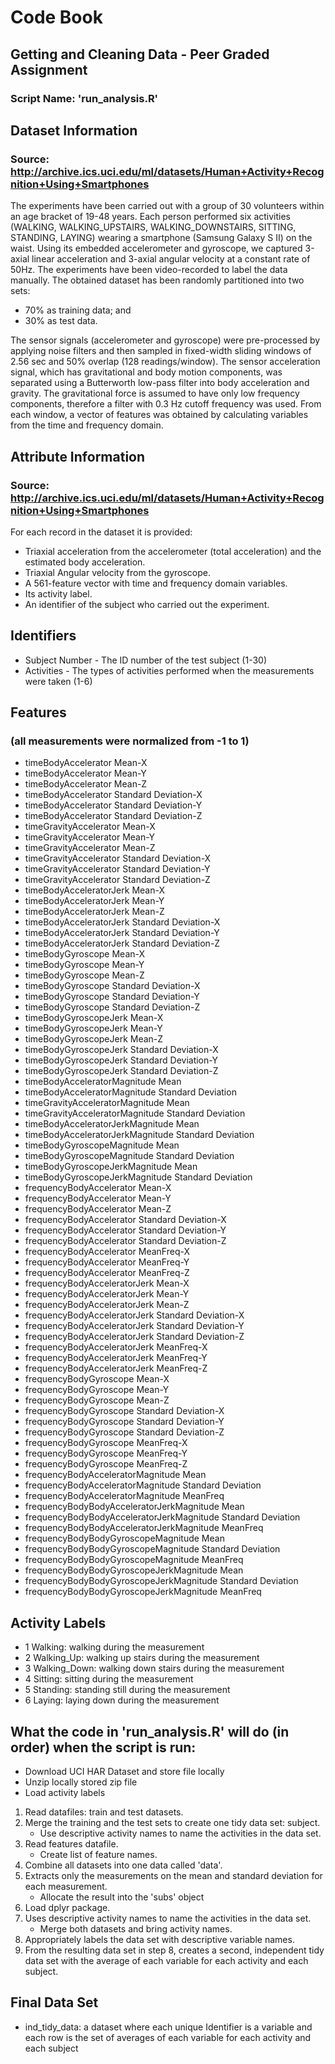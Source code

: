 # Code Book
## Getting and Cleaning Data - Peer Graded Assignment
### Script Name: 'run_analysis.R'

## Dataset Information
### Source: http://archive.ics.uci.edu/ml/datasets/Human+Activity+Recognition+Using+Smartphones
The experiments have been carried out with a group of 30 volunteers within an age bracket of 19-48 years. 
Each person performed six activities (WALKING, WALKING_UPSTAIRS, WALKING_DOWNSTAIRS, SITTING, STANDING, LAYING) 
wearing a smartphone (Samsung Galaxy S II) on the waist. Using its embedded accelerometer and gyroscope, 
we captured 3-axial linear acceleration and 3-axial angular velocity at a constant rate of 50Hz. The experiments 
have been video-recorded to label the data manually. The obtained dataset has been randomly partitioned into two sets:

* 70% as training data; and
* 30% as test data. 

The sensor signals (accelerometer and gyroscope) were pre-processed by applying noise filters and then sampled in 
fixed-width sliding windows of 2.56 sec and 50% overlap (128 readings/window). The sensor acceleration signal, which has 
gravitational and body motion components, was separated using a Butterworth low-pass filter into body acceleration and 
gravity. The gravitational force is assumed to have only low frequency components, therefore a filter with 0.3 Hz cutoff 
frequency was used. From each window, a vector of features was obtained by calculating variables from the time and frequency 
domain.

## Attribute Information
### Source: http://archive.ics.uci.edu/ml/datasets/Human+Activity+Recognition+Using+Smartphones
For each record in the dataset it is provided: 
- Triaxial acceleration from the accelerometer (total acceleration) and the estimated body acceleration. 
- Triaxial Angular velocity from the gyroscope. 
- A 561-feature vector with time and frequency domain variables. 
- Its activity label. 
- An identifier of the subject who carried out the experiment.


## Identifiers
- Subject Number - The ID number of the test subject (1-30)
- Activities - The types of activities performed when the measurements were taken (1-6)


## Features 
### (all measurements were normalized from -1 to 1)
- timeBodyAccelerator Mean-X
- timeBodyAccelerator Mean-Y
- timeBodyAccelerator Mean-Z
- timeBodyAccelerator Standard Deviation-X
- timeBodyAccelerator Standard Deviation-Y
- timeBodyAccelerator Standard Deviation-Z
- timeGravityAccelerator Mean-X
- timeGravityAccelerator Mean-Y
- timeGravityAccelerator Mean-Z
- timeGravityAccelerator Standard Deviation-X
- timeGravityAccelerator Standard Deviation-Y
- timeGravityAccelerator Standard Deviation-Z
- timeBodyAcceleratorJerk Mean-X
- timeBodyAcceleratorJerk Mean-Y
- timeBodyAcceleratorJerk Mean-Z
- timeBodyAcceleratorJerk Standard Deviation-X
- timeBodyAcceleratorJerk Standard Deviation-Y
- timeBodyAcceleratorJerk Standard Deviation-Z
- timeBodyGyroscope Mean-X
- timeBodyGyroscope Mean-Y
- timeBodyGyroscope Mean-Z
- timeBodyGyroscope Standard Deviation-X
- timeBodyGyroscope Standard Deviation-Y
- timeBodyGyroscope Standard Deviation-Z
- timeBodyGyroscopeJerk Mean-X
- timeBodyGyroscopeJerk Mean-Y
- timeBodyGyroscopeJerk Mean-Z
- timeBodyGyroscopeJerk Standard Deviation-X
- timeBodyGyroscopeJerk Standard Deviation-Y
- timeBodyGyroscopeJerk Standard Deviation-Z
- timeBodyAcceleratorMagnitude Mean
- timeBodyAcceleratorMagnitude Standard Deviation
- timeGravityAcceleratorMagnitude Mean
- timeGravityAcceleratorMagnitude Standard Deviation
- timeBodyAcceleratorJerkMagnitude Mean
- timeBodyAcceleratorJerkMagnitude Standard Deviation
- timeBodyGyroscopeMagnitude Mean
- timeBodyGyroscopeMagnitude Standard Deviation
- timeBodyGyroscopeJerkMagnitude Mean
- timeBodyGyroscopeJerkMagnitude Standard Deviation
- frequencyBodyAccelerator Mean-X
- frequencyBodyAccelerator Mean-Y
- frequencyBodyAccelerator Mean-Z
- frequencyBodyAccelerator Standard Deviation-X
- frequencyBodyAccelerator Standard Deviation-Y
- frequencyBodyAccelerator Standard Deviation-Z
- frequencyBodyAccelerator MeanFreq-X
- frequencyBodyAccelerator MeanFreq-Y
- frequencyBodyAccelerator MeanFreq-Z
- frequencyBodyAcceleratorJerk Mean-X
- frequencyBodyAcceleratorJerk Mean-Y
- frequencyBodyAcceleratorJerk Mean-Z
- frequencyBodyAcceleratorJerk Standard Deviation-X
- frequencyBodyAcceleratorJerk Standard Deviation-Y
- frequencyBodyAcceleratorJerk Standard Deviation-Z
- frequencyBodyAcceleratorJerk MeanFreq-X
- frequencyBodyAcceleratorJerk MeanFreq-Y
- frequencyBodyAcceleratorJerk MeanFreq-Z
- frequencyBodyGyroscope Mean-X
- frequencyBodyGyroscope Mean-Y
- frequencyBodyGyroscope Mean-Z
- frequencyBodyGyroscope Standard Deviation-X
- frequencyBodyGyroscope Standard Deviation-Y
- frequencyBodyGyroscope Standard Deviation-Z
- frequencyBodyGyroscope MeanFreq-X
- frequencyBodyGyroscope MeanFreq-Y
- frequencyBodyGyroscope MeanFreq-Z
- frequencyBodyAcceleratorMagnitude Mean
- frequencyBodyAcceleratorMagnitude Standard Deviation
- frequencyBodyAcceleratorMagnitude MeanFreq
- frequencyBodyBodyAcceleratorJerkMagnitude Mean
- frequencyBodyBodyAcceleratorJerkMagnitude Standard Deviation
- frequencyBodyBodyAcceleratorJerkMagnitude MeanFreq
- frequencyBodyBodyGyroscopeMagnitude Mean
- frequencyBodyBodyGyroscopeMagnitude Standard Deviation
- frequencyBodyBodyGyroscopeMagnitude MeanFreq
- frequencyBodyBodyGyroscopeJerkMagnitude Mean
- frequencyBodyBodyGyroscopeJerkMagnitude Standard Deviation
- frequencyBodyBodyGyroscopeJerkMagnitude MeanFreq


## Activity Labels
- 1 Walking: walking during the measurement
- 2 Walking_Up: walking up stairs during the measurement
- 3 Walking_Down: walking down stairs during the measurement
- 4 Sitting: sitting during the measurement
- 5 Standing: standing still during the measurement
- 6 Laying: laying down during the measurement


## What the code in 'run_analysis.R' will do (in order) when the script is run:
- Download UCI HAR Dataset and store file locally
- Unzip locally stored zip file
- Load activity labels
1. Read datafiles: train and test datasets.
2. Merge the training and the test sets to create one tidy data set: subject.
   + Use descriptive activity names to name the activities in the data set.
3. Read features datafile.
   + Create list of feature names.
4. Combine all datasets into one data called 'data'.
5. Extracts only the measurements on the mean and standard deviation for each measurement.
   + Allocate the result into the 'subs' object
6. Load dplyr package.
7. Uses descriptive activity names to name the activities in the data set.
   + Merge both datasets and bring activity names.
8. Appropriately labels the data set with descriptive variable names.
9. From the resulting data set in step 8, creates a second, independent tidy data set with the average of each variable for each activity and each subject.

## Final Data Set
- ind_tidy_data: a dataset where each unique Identifier is a variable and each row is the set of averages of each variable for each activity 
and each subject


